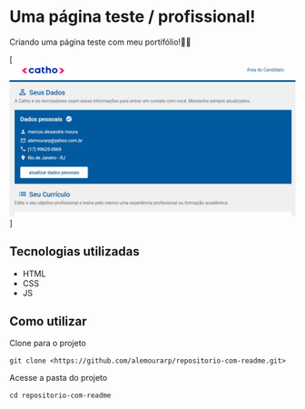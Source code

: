 # Uma página teste / profissional!
Criando uma página teste com meu portifólio!🚀💪


[<img src="./currículo.gif" alt="gif da apresentação do meu currículo">]

## Tecnologias utilizadas

- HTML
- CSS
- JS

## Como utilizar

Clone para o projeto
```
git clone <https://github.com/alemourarp/repositorio-com-readme.git>
```

Acesse a pasta do projeto
```
cd repositorio-com-readme
```
